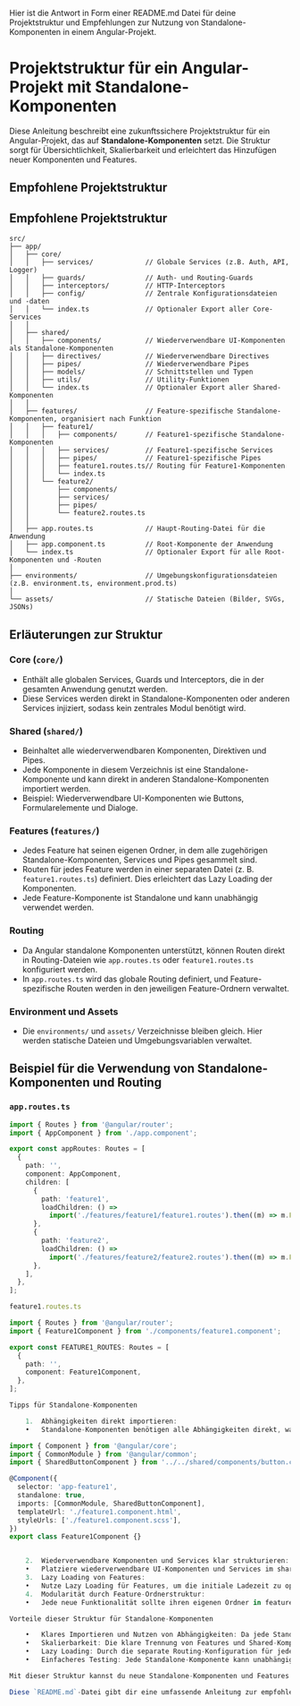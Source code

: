 Hier ist die Antwort in Form einer README.md Datei für deine Projektstruktur und Empfehlungen zur Nutzung von Standalone-Komponenten in einem Angular-Projekt.

# Projektstruktur für ein Angular-Projekt mit Standalone-Komponenten

Diese Anleitung beschreibt eine zukunftssichere Projektstruktur für ein Angular-Projekt, das auf **Standalone-Komponenten** setzt. Die Struktur sorgt für Übersichtlichkeit, Skalierbarkeit und erleichtert das Hinzufügen neuer Komponenten und Features.

## Empfohlene Projektstruktur

## Empfohlene Projektstruktur

```plaintext
src/
├── app/
│   ├── core/
│   │   ├── services/             // Globale Services (z.B. Auth, API, Logger)
│   │   ├── guards/               // Auth- und Routing-Guards
│   │   ├── interceptors/         // HTTP-Interceptors
│   │   ├── config/               // Zentrale Konfigurationsdateien und -daten
│   │   └── index.ts              // Optionaler Export aller Core-Services
│   │
│   ├── shared/
│   │   ├── components/           // Wiederverwendbare UI-Komponenten als Standalone-Komponenten
│   │   ├── directives/           // Wiederverwendbare Directives
│   │   ├── pipes/                // Wiederverwendbare Pipes
│   │   ├── models/               // Schnittstellen und Typen
│   │   ├── utils/                // Utility-Funktionen
│   │   └── index.ts              // Optionaler Export aller Shared-Komponenten
│   │
│   ├── features/                 // Feature-spezifische Standalone-Komponenten, organisiert nach Funktion
│   │   ├── feature1/
│   │   │   ├── components/       // Feature1-spezifische Standalone-Komponenten
│   │   │   ├── services/         // Feature1-spezifische Services
│   │   │   ├── pipes/            // Feature1-spezifische Pipes
│   │   │   ├── feature1.routes.ts// Routing für Feature1-Komponenten
│   │   │   └── index.ts
│   │   └── feature2/
│   │       ├── components/
│   │       ├── services/
│   │       ├── pipes/
│   │       └── feature2.routes.ts
│   │
│   ├── app.routes.ts             // Haupt-Routing-Datei für die Anwendung
│   ├── app.component.ts          // Root-Komponente der Anwendung
│   └── index.ts                  // Optionaler Export für alle Root-Komponenten und -Routen
│
├── environments/                 // Umgebungskonfigurationsdateien (z.B. environment.ts, environment.prod.ts)
│
└── assets/                       // Statische Dateien (Bilder, SVGs, JSONs)
```

## Erläuterungen zur Struktur

### Core (`core/`)

-   Enthält alle globalen Services, Guards und Interceptors, die in der gesamten Anwendung genutzt werden.
-   Diese Services werden direkt in Standalone-Komponenten oder anderen Services injiziert, sodass kein zentrales Modul benötigt wird.

### Shared (`shared/`)

-   Beinhaltet alle wiederverwendbaren Komponenten, Direktiven und Pipes.
-   Jede Komponente in diesem Verzeichnis ist eine Standalone-Komponente und kann direkt in anderen Standalone-Komponenten importiert werden.
-   Beispiel: Wiederverwendbare UI-Komponenten wie Buttons, Formularelemente und Dialoge.

### Features (`features/`)

-   Jedes Feature hat seinen eigenen Ordner, in dem alle zugehörigen Standalone-Komponenten, Services und Pipes gesammelt sind.
-   Routen für jedes Feature werden in einer separaten Datei (z. B. `feature1.routes.ts`) definiert. Dies erleichtert das Lazy Loading der Komponenten.
-   Jede Feature-Komponente ist Standalone und kann unabhängig verwendet werden.

### Routing

-   Da Angular standalone Komponenten unterstützt, können Routen direkt in Routing-Dateien wie `app.routes.ts` oder `feature1.routes.ts` konfiguriert werden.
-   In `app.routes.ts` wird das globale Routing definiert, und Feature-spezifische Routen werden in den jeweiligen Feature-Ordnern verwaltet.

### Environment und Assets

-   Die `environments/` und `assets/` Verzeichnisse bleiben gleich. Hier werden statische Dateien und Umgebungsvariablen verwaltet.

## Beispiel für die Verwendung von Standalone-Komponenten und Routing

### `app.routes.ts`

```typescript
import { Routes } from '@angular/router';
import { AppComponent } from './app.component';

export const appRoutes: Routes = [
  {
    path: '',
    component: AppComponent,
    children: [
      {
        path: 'feature1',
        loadChildren: () =>
          import('./features/feature1/feature1.routes').then((m) => m.FEATURE1_ROUTES),
      },
      {
        path: 'feature2',
        loadChildren: () =>
          import('./features/feature2/feature2.routes').then((m) => m.FEATURE2_ROUTES),
      },
    ],
  },
];

feature1.routes.ts

import { Routes } from '@angular/router';
import { Feature1Component } from './components/feature1.component';

export const FEATURE1_ROUTES: Routes = [
  {
    path: '',
    component: Feature1Component,
  },
];

Tipps für Standalone-Komponenten

	1.	Abhängigkeiten direkt importieren:
	•	Standalone-Komponenten benötigen alle Abhängigkeiten direkt, was bedeutet, dass jede benötigte Komponente, Directive oder Pipe explizit importiert werden muss. Beispiel:

import { Component } from '@angular/core';
import { CommonModule } from '@angular/common';
import { SharedButtonComponent } from '../../shared/components/button.component';

@Component({
  selector: 'app-feature1',
  standalone: true,
  imports: [CommonModule, SharedButtonComponent],
  templateUrl: './feature1.component.html',
  styleUrls: ['./feature1.component.scss'],
})
export class Feature1Component {}


	2.	Wiederverwendbare Komponenten und Services klar strukturieren:
	•	Platziere wiederverwendbare UI-Komponenten und Services im shared/ Verzeichnis. So können sie leicht importiert und mehrfach verwendet werden, ohne Redundanzen zu erzeugen.
	3.	Lazy Loading von Features:
	•	Nutze Lazy Loading für Features, um die initiale Ladezeit zu optimieren. Dies ist besonders einfach, wenn Routen und Komponenten in getrennten Dateien verwaltet werden.
	4.	Modularität durch Feature-Ordnerstruktur:
	•	Jede neue Funktionalität sollte ihren eigenen Ordner in features/ haben. Dies hält das Projekt sauber und ermöglicht es dir, jedes Feature separat zu pflegen.

Vorteile dieser Struktur für Standalone-Komponenten

	•	Klares Importieren und Nutzen von Abhängigkeiten: Da jede Standalone-Komponente explizit ihre Abhängigkeiten importiert, ist es einfacher, Abhängigkeiten zu verstehen und zu kontrollieren.
	•	Skalierbarkeit: Die klare Trennung von Features und Shared-Komponenten ermöglicht es, die Codebasis sauber zu halten, selbst wenn das Projekt wächst.
	•	Lazy Loading: Durch die separate Routing-Konfiguration für jedes Feature können Features bei Bedarf nachgeladen werden.
	•	Einfacheres Testing: Jede Standalone-Komponente kann unabhängig getestet werden, da sie keine Module benötigt.

Mit dieser Struktur kannst du neue Standalone-Komponenten und Features problemlos hinzufügen, und die Anwendung bleibt übersichtlich und wartbar.

Diese `README.md`-Datei gibt dir eine umfassende Anleitung zur empfohlenen Projektstruktur und bewährten Vorgehensweisen bei der Arbeit mit Standalone-Komponenten in Angular.
```
